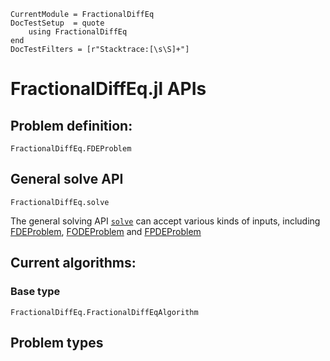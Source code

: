 ```@meta
CurrentModule = FractionalDiffEq
DocTestSetup  = quote
    using FractionalDiffEq
end
DocTestFilters = [r"Stacktrace:[\s\S]+"]
```

# FractionalDiffEq.jl APIs

## Problem definition:

```@docs
FractionalDiffEq.FDEProblem
```

## General solve API

```@docs
FractionalDiffEq.solve
```

The general solving API [```solve```](#FractionalDiffEq.solve) can accept various kinds of inputs, including [FDEProblem](#FractionalDiffEq.FDEProblem), [FODEProblem](#FractionalDiffEq.FODEProblem) and [FPDEProblem](#FractionalDiffEq.FPDEProblem)

## Current algorithms:

### Base type

```@docs
FractionalDiffEq.FractionalDiffEqAlgorithm
```

## Problem types

```@docs




```